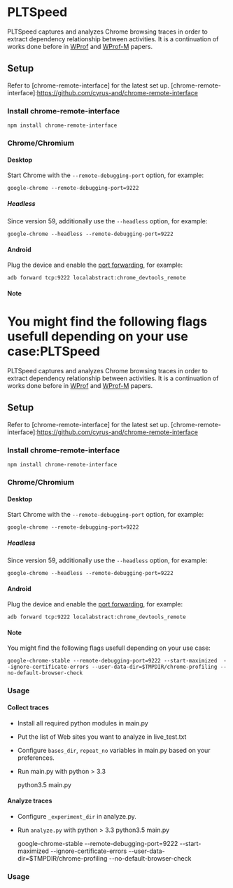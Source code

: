 PLTSpeed
=======================

PLTSpeed captures and analyzes Chrome browsing traces in order to extract dependency relationship between activities. It is a continuation of works done before in [WProf] and [WProf-M] papers.

Setup
-----
Refer to [chrome-remote-interface] for the latest set up.
[chrome-remote-interface]:https://github.com/cyrus-and/chrome-remote-interface

### Install chrome-remote-interface

    npm install chrome-remote-interface

### Chrome/Chromium

#### Desktop

Start Chrome with the `--remote-debugging-port` option, for example:

    google-chrome --remote-debugging-port=9222

##### Headless

Since version 59, additionally use the `--headless` option, for example:

    google-chrome --headless --remote-debugging-port=9222

#### Android

Plug the device and enable the [port forwarding][adb], for example:

    adb forward tcp:9222 localabstract:chrome_devtools_remote

[adb]: https://developer.chrome.com/devtools/docs/remote-debugging-legacy

#### Note
You might find the following flags usefull depending on your use case:PLTSpeed
=======================

PLTSpeed captures and analyzes Chrome browsing traces in order to extract dependency relationship between activities. It is a continuation of works done before in [WProf] and [WProf-M] papers.

Setup
-----
Refer to [chrome-remote-interface] for the latest set up.
[chrome-remote-interface]:https://github.com/cyrus-and/chrome-remote-interface

### Install chrome-remote-interface

    npm install chrome-remote-interface

### Chrome/Chromium

#### Desktop

Start Chrome with the `--remote-debugging-port` option, for example:

    google-chrome --remote-debugging-port=9222

##### Headless

Since version 59, additionally use the `--headless` option, for example:

    google-chrome --headless --remote-debugging-port=9222

#### Android

Plug the device and enable the [port forwarding][adb], for example:

    adb forward tcp:9222 localabstract:chrome_devtools_remote

[adb]: https://developer.chrome.com/devtools/docs/remote-debugging-legacy

#### Note
You might find the following flags usefull depending on your use case:

    google-chrome-stable --remote-debugging-port=9222 --start-maximized  --ignore-certificate-errors --user-data-dir=$TMPDIR/chrome-profiling --no-default-browser-check

[WProf]: http://www3.cs.stonybrook.edu/~arunab/papers/wprof.pdf
[WProf-M]:http://www3.cs.stonybrook.edu/~arunab/papers/wprofm.pdf

### Usage
#### Collect traces
- Install all required python modules in main.py
- Put the list of Web sites you want to analyze in live_test.txt
- Configure  `bases_dir`, `repeat_no` variables in main.py based on your preferences.
- Run main.py with python > 3.3

	python3.5 main.py
   

#### Analyze traces
- Configure  `_experiment_dir` in analyze.py.
- Run `analyze.py` with python > 3.3
	python3.5 main.py






 

	
    
    





    google-chrome-stable --remote-debugging-port=9222 --start-maximized  --ignore-certificate-errors --user-data-dir=$TMPDIR/chrome-profiling --no-default-browser-check

[WProf]: http://www3.cs.stonybrook.edu/~arunab/papers/wprof.pdf
[WProf-M]:http://www3.cs.stonybrook.edu/~arunab/papers/wprofm.pdf

### Usage


